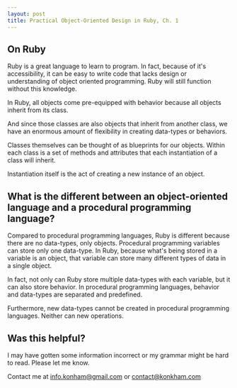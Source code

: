 ```yaml
---
layout: post
title: Practical Object-Oriented Design in Ruby, Ch. 1
---
```

## On Ruby

Ruby is a great language to learn to program. In fact, because of it's accessibility, it can be easy to write code that lacks design or understanding of object oriented programming. Ruby will still function without this knowledge.

In Ruby, all objects come pre-equipped with behavior because all objects inherit from its class.

And since those classes are also objects that inherit from another class, we have an enormous amount of flexibility in creating data-types or behaviors.

Classes themselves can be thought of as blueprints for our objects. Within each class is a set of methods and attributes that each instantiation of a class will inherit.

Instantiation itself is the act of creating a new instance of an object.

## What is the different between an object-oriented language and a procedural programming language?

Compared to procedural programming languages, Ruby is different because there are no data-types, only objects. Procedural programming variables can store only one data-type. In Ruby, because what's being stored in a variable is an object, that variable can store many different types of data in a single object.

In fact, not only can Ruby store multiple data-types with each variable, but it can also store behavior. In procedural programming languages, behavior and data-types are separated and predefined.

Furthermore, new data-types cannot be created in procedural programming languages. Neither can new operations.

## Was this helpful?

I may have gotten some information incorrect or my grammar might be hard to read. Please let me know.

Contact me at [info.konham@gmail.com](mailto:info.konham@gmail.com) or [contact@konkham.com](mailto:contact@konkham.com)
